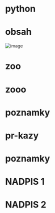 ﻿# python
# obsah
![image](https://github.com/user-attachments/assets/315eea49-a494-4b8e-b10e-bdf553d913e1)

# zoo
# zooo
# poznamky
# pr-kazy
# poznamky
# NADPIS 1
# NADPIS 2
